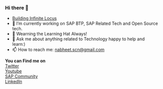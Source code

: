 ### Hi there 👋
-  <a href="https://www.infinitelocus.com/">Building Infinite Locus</a>
- 🔭 I’m currently working on SAP BTP, SAP Related Tech and Open Source tech.
- 🌱 Wearning the Learning Hat Always!
- 💬 Ask me about anything related to Technology happy to help and learn:)
- 📫 How to reach me: nabheet.scn@gmail.com
<div align="left">
  <p> <strong>You can Find me on </strong><br>
 <a href="https://twitter.com/Nabheet/">Twitter</a> <br>
  <a href="https://www.youtube.com/channel/UCW8OSu54ONLbsdV30tB3sKQ">Youtube</a> <br> 
   <a href="https://people.sap.com/nabheetscn">SAP Community</a> <br>
    <a href="https://www.linkedin.com/in/nabheet-madan-80594821/">LinkedIn</a> </p>  
</div>
